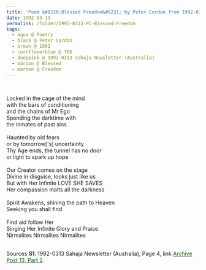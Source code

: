 ```yaml
---
title: 'Poem &#8220;Blessed Freedom&#8221; by Peter Cordon from 1992-0313 Sahaja Newsletter (Australia), Page 4'
date: 1992-03-13
permalink: /folder/1992-0313-PC-Blessed-Freedom
tags:
  - aqua @ Poetry
  - black @ Peter Cordon
  - brown @ 1992
  - cornflowerblue @ TBD
  - deeppink @ 1992-0313 Sahaja Newsletter (Australia)
  - maroon @ Blessed
  - maroon @ Freedom
---
```


<br>

<p>
Locked in the cage of the mind<br>
with the bars of conditioning<br>
and the chains of Mr Ego<br>
Spending the darktime with<br>
the inmates of past sins<br>
<br>
Haunted by old fears<br>
or by tomorrow['s] uncertainty<br>
Thy Age ends, the tunnel has no door<br>
or light to spark up hope<br>
<br>
Our Creator comes on the stage<br>
Divine in disguise, looks just like us<br>
But with Her Infinite LOVE SHE SAVES<br>
Her compassion malts all the darkness<br>
<br>
Spirit Awakens, shining the path to Heaven<br>
Seeking you shall find<br>
<br>Find aid follow Her<br>
Singing Her Infinite Glory and Praise<br>
Nirmalites Nirmalites Nirmalites<br>
</p>

<br>

<wave-list>
<list-title color="DarkSeaGreen" width="55">Sources</list-title>
  <list-item color="BlanchedAlmond"  width="280"><b>S1. </b> 1992-0313 Sahaja Newsletter (Australia), Page 4, link </font> <a href="https://seven-teams.github.io/archives/2023/0831"><font color="DarkGreen">Archive Post 13, Part 2</font></a>.</list-item>
</wave-list>